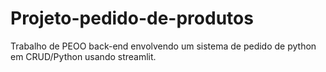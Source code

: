 # Projeto-pedido-de-produtos
Trabalho de PEOO back-end envolvendo um sistema de pedido de python em CRUD/Python usando streamlit.
